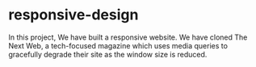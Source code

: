 # responsive-design
In this project, We have built a responsive website. We have cloned The Next Web, a tech-focused magazine which uses media queries to gracefully degrade their site as the window size is reduced.
